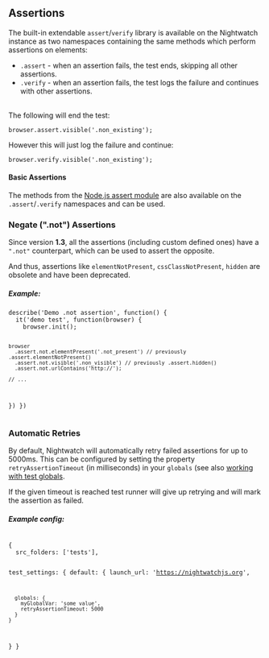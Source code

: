 ## Assertions

The built-in extendable `assert`/`verify` library is available on the Nightwatch instance as two namespaces containing the same methods which perform assertions on elements:

- `.assert` - when an assertion fails, the test ends, skipping all other assertions.
- `.verify` - when an assertion fails, the test logs the failure and continues with other assertions.

<br>  
The following will end the test:<br>
<div class="sample-test"><pre data-language="javascript"><code class="language-javascript">browser.assert.visible('.non_existing');</code></pre></div> 

However this will just log the failure and continue:<br>
<div class="sample-test"><pre data-language="javascript"><code class="language-javascript">browser.verify.visible('.non_existing');</code></pre></div>

#### Basic Assertions

The methods from the <a href="https://nodejs.org/api/assert.html" target="_blank">Node.js assert module</a> are also available on the `.assert`/`.verify` namespaces and can be used.

### Negate (".not") Assertions

Since version **1.3**, all the assertions (including custom defined ones) have a `".not"` counterpart, which can be used to assert the opposite.

And thus, assertions like `elementNotPresent`, `cssClassNotPresent`, `hidden` are obsolete and have been deprecated.

##### Example:
<div class="sample-test"><pre data-language="javascript"><code class="language-javascript">describe('Demo .not assertion', function() {
  it('demo test', function(browser) {
    browser.init();
    
    browser
      .assert.not.elementPresent('.not_present') // previously .assert.elementNotPresent()
      .assert.not.visible('.non_visible') // previously .assert.hidden()
      .assert.not.urlContains('http://');
    
    // ...
  })
})</code></pre></div>

### Automatic Retries

By default, Nightwatch will automatically retry failed assertions for up to 5000ms. This can be configured by setting the property `retryAssertionTimeout` (in milliseconds) in your `globals` (see also [working with test globals](https://v2.nightwatchjs.org/guide/using-nightwatch/external-globals.html).  

If the given timeout is reached test runner will give up retrying and will mark the assertion as failed.

##### Example config:
<div class="sample-test"><pre data-language="javascript"><code class="language-javascript">
{
  src_folders: ['tests'],

  test_settings: {
    default: {
      launch_url: 'https://nightwatchjs.org',

      globals: {
        myGlobalVar: 'some value',
        retryAssertionTimeout: 5000
      }
    }
  }
}
</code></pre></div>


